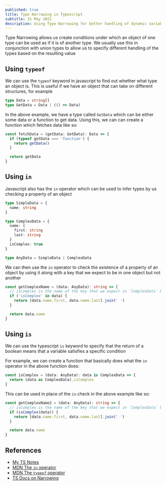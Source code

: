 ```yaml
---
published: true
title: Type Narrowing in Typescript
subtitle: 31 May 2022
description: Using Type Narrowing for better handling of dynamic variables in typescript
---
```


Type Narrowing allows us create conditions under which an object of one type can be used as if it is of another type. We usually use this in conjunction with union types to allow us to specify different handling of the types based on the resulting value

## Using `typeof`

We can use the `typeof` keyword in javascript to find out whether what type an object is. This is useful if we have an object that can take on different structures, for example

```ts
type Data = string[]
type GetData = Data | (() => Data)
```

In the above example, we have a type called `GetData` which can be either some data or a function to get data. Using this, we can can create a function which fetches data like so:

```ts
const fetchData = (getData: GetData): Data => {
  if (typeof getData === 'function') {
    return getData()
  }

  return getData
}
```

## Using `in`

Javascript also has the `in` operator which can be used to infer types by us checking a property of an object

```ts
type SimpleData = {
  name: string
}

type ComplexData = {
  name: {
    first: string
    last: string
  }
  isComplex: true
}

type AnyData = SimpleData | ComplexData
```

We can then use the `in` operator to check the existence of a property of an object by using it along with a key that we expect to be in one object but not another

```ts
const getComplexName = (data: AnyData): string => {
  // isComplex is the name of the key that we expect in `ComplexData` but not `SimpleData`
  if ('isComplex' in data) {
    return [data.name.first, data.name.last].join(' ')
  }

  return data.name
}
```

## Using `is`

We can use the typescript `is` keyword to specify that the return of a boolean means that a variable satisfies a specific condition

For example, we can create a function that basically does what the `in` operator in the above function does:

```ts
const isComplex = (data: AnyData): data is ComplexData => {
  return (data as ComplexData).isComplex
}
```

This can be used in place of the `in` check in the above example like so:

```ts
const getComplexName2 = (data: AnyData): string => {
  // isComplex is the name of the key that we expect in `ComplexData` but not `SimpleData`
  if (isComplex(data)) {
    return [data.name.first, data.name.last].join(' ')
  }

  return data.name
}
```

## References

- [My TS Notes](/docs/javascript/typescript-basics)
- [MDN The `in` operator](https://developer.mozilla.org/en-US/docs/Web/JavaScript/Reference/Operators/in)
- [MDN The `typeof` operator](https://developer.mozilla.org/en-US/docs/Web/JavaScript/Reference/Operators/typeof)
- [TS Docs on Narrowing](https://www.typescriptlang.org/docs/handbook/2/narrowing.html)
